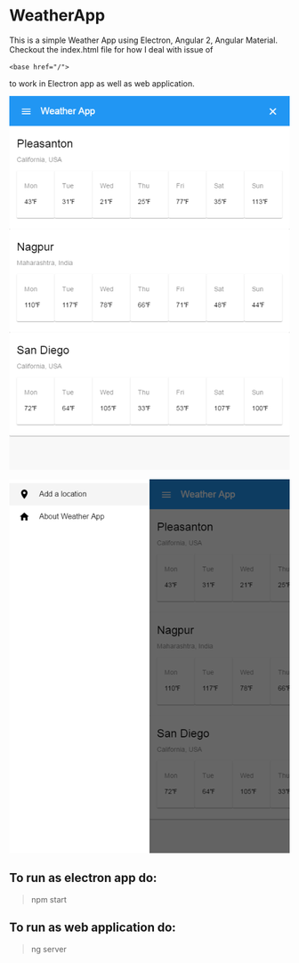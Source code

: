 # WeatherApp

This is a simple Weather App using Electron, Angular 2, Angular Material. Checkout the index.html file for how I deal with issue of

```
<base href="/">
```
to work in Electron app as well as web application.

![Weather App](docs/WeatherApp.png)

![Weather App Side Nav](docs/WeatherAppSideNav.png)

## To run as electron app do:

> npm start

## To run as web application do:

> ng server
